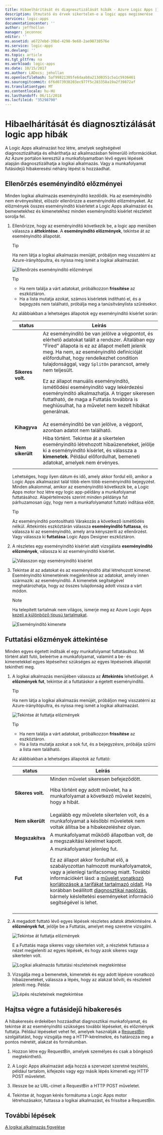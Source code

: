 ```yaml
---
title: Hibaelhárítását és diagnosztizálását hibák - Azure Logic Apps |} Microsoft Docs
description: Útmutató és érvek sikertelen-e a logic apps megismerése
services: logic-apps
documentationcenter: ''
author: jeffhollan
manager: jeconnoc
editor: ''
ms.assetid: a6727ebd-39bd-4298-9e68-2ae98738576e
ms.service: logic-apps
ms.devlang: ''
ms.topic: article
ms.tgt_pltfrm: na
ms.workload: logic-apps
ms.date: 10/15/2017
ms.author: LADocs; jehollan
ms.openlocfilehash: 5af99821305fe6daab8a213d0351c5a1c5936461
ms.sourcegitcommit: 6f6d073930203ec977f5c283358a19a2f39872af
ms.translationtype: MT
ms.contentlocale: hu-HU
ms.lasthandoff: 06/11/2018
ms.locfileid: "35298790"
---
```

# <a name="troubleshoot-and-diagnose-logic-app-failures"></a>Hibaelhárítását és diagnosztizálását logic app hibák

A Logic Apps alkalmazást hoz létre, amelyek segítségével diagnosztizálhatja és elháríthatja az alkalmazásban felmerülő információkat. Az Azure portálon keresztül a munkafolyamatban lévő egyes lépések alapján diagnosztizálhatja a logikai alkalmazás. Vagy a munkafolyamat futásidejű hibakeresési néhány lépést is hozzáadhat.

## <a name="review-trigger-history"></a>Ellenőrzés eseményindító előzményei

Minden logikai alkalmazás eseményindító kezdődik. Ha az eseményindító nem érvényesítést, először ellenőrizze a eseményindító előzményeket. Az előzmények összes eseményindító kísérletet a Logic Apps alkalmazást és bemenetekhez és kimenetekhez minden eseményindító kísérlet részleteit sorolja fel.

1. Ellenőrizze, hogy az eseményindító következik be, a logic app menüben válassza a **áttekintése**. A **eseményindító előzmények**, tekintse át az eseményindító állapotát.

   > [!TIP]
   > Ha nem látja a logikai alkalmazás menüjét, próbáljon meg visszatérni az Azure-irányítópultra, és nyissa meg ismét a logikai alkalmazást.

   ![Ellenőrzés eseményindító előzményei](./media/logic-apps-diagnosing-failures/logic-app-trigger-history-overview.png)

   > [!TIP]
   > * Ha nem találja a várt adatokat, próbálkozzon **frissítése** az eszköztáron.
   > * Ha a lista mutatja azokat, számos kísérletek indítható el, és a bejegyzés nem található, próbálja meg a tanúsítványlista szűrésekor.

   Az alábbiakban a lehetséges állapotok egy eseményindító kísérlet során:

   | status | Leírás | 
   | ------ | ----------- | 
   | **Sikeres volt.** | Az eseményindító be van jelölve a végpontot, és elérhető adatokat talált a rendszer. Általában egy "Fired" állapota is ez az állapot mellett jelenik meg. Ha nem, az eseményindító definícióját előfordulhat, hogy rendelkezhet condition tulajdonsággal, vagy `SplitOn` parancsot, amely nem teljesült. <p>Ez az állapot manuális eseményindító, ismétlődési eseményindító vagy lekérdezési eseményindító alkalmazhatja. A trigger sikeresen futtatható, de maga a Futtatás továbbra is meghiúsulhat, ha a művelet nem kezelt hibákat generálnak. | 
   | **Kihagyva** | Az eseményindító be van jelölve, a végpont, azonban adatot nem található. | 
   | **Nem sikerült** | Hiba történt. Tekintse át a sikertelen eseményindító létrehozott hibaüzeneteket, jelölje ki a eseményindító kísérlet, és válassza a **kimenetek**. Például előfordulhat, bemeneti adatokat, amelyek nem érvényes. | 
   ||| 

   Lehetséges, hogy ilyen dátum és idő, amely akkor fordul elő, amikor a Logic Apps alkalmazást talál több elem több eseményindító bejegyzést. 
   Minden alkalommal, amikor az eseményindító következik be, a Logic Apps motor hoz létre egy logic app-példány a munkafolyamat futtatásához. Alapértelmezés szerint minden példánya fut párhuzamosan úgy, hogy nem a munkafolyamatot futtató indítása előtt.

   > [!TIP]
   > Az eseményindító pontosítható Várakozás a következő ismétlődés nélkül. Áttekintés eszköztárán válassza **eseményindító futtassa**, és válassza ki az eseményindító, amely arra kényszeríti az ellenőrzést. Vagy válassza ki **futtatása** Logic Apps Designer eszköztáron.

3. A részletes egy eseményindító kísérlet alatt vizsgálata **eseményindító előzmények**, válassza ki az eseményindító kísérlet. 

   ![Válasszon egy eseményindító kísérlet](./media/logic-apps-diagnosing-failures/logic-app-trigger-history.png)

4. Tekintse át az adatokat és az eseményindító által létrehozott kimenet. Eseményindító kimenetének megjelenítése az adatokat, amely innen származik: az eseményindító. A kimenetek segítségével meghatározhatja, hogy az összes tulajdonság adott vissza a várt módon.

   > [!NOTE]
   > Ha telepített tartalmak nem világos, ismerje meg az Azure Logic Apps [kezeli a különböző típusú tartalmakat](../logic-apps/logic-apps-content-type.md).

   ![Eseményindító kimenete](./media/logic-apps-diagnosing-failures/trigger-outputs.png)

## <a name="review-run-history"></a>Futtatási előzmények áttekintése

Minden egyes égetett indítsák el egy munkafolyamat futtatásához. Mi történt alatt futó, beleértve a munkafolyamat, valamint a be- és kimenetekkel egyes lépéseihez szükséges az egyes lépéseinek állapotát tekintheti meg.

1. A logikai alkalmazás menüjében válassza az **Áttekintés** lehetőséget. A **előzmények fut**, tekintse át a futtatáskor a égetett eseményindító.

   > [!TIP]
   > Ha nem látja a logikai alkalmazás menüjét, próbáljon meg visszatérni az Azure-irányítópultra, és nyissa meg ismét a logikai alkalmazást.

   ![Tekintse át futtatja előzmények](./media/logic-apps-diagnosing-failures/logic-app-runs-history-overview.png)

   > [!TIP]
   > * Ha nem találja a várt adatokat, próbálkozzon **frissítése** az eszköztáron.
   > * Ha a lista mutatja azokat a sok fut, és a bejegyzésre, próbálja szűrni a lista nem található.

   Az alábbiakban a lehetséges állapotok az futtató:

   | status | Leírás | 
   | ------ | ----------- | 
   | **Sikeres volt.** | Minden művelet sikeresen befejeződött. <p>Hiba történt egy adott művelet, ha a munkafolyamat a következő művelet kezelni, hogy a hibát. | 
   | **Nem sikerült** | Legalább egy művelete sikertelen volt, és a munkafolyamat a későbbi műveletek nem voltak állítsa be a hibakezeléshez olyan. | 
   | **Megszakítva** | A munkafolyamat működő állapotban volt, de a megszakítási kérelmet kapott. | 
   | **Fut** | A munkafolyamat jelenleg fut. <p>Ez az állapot akkor fordulhat elő, a szabályozottan halmozott munkafolyamatok, vagy a jelenlegi tarifacsomag miatt. További információkért lásd: a [művelet vonatkozó korlátozások a tarifákat tartalmazó oldalt](https://azure.microsoft.com/pricing/details/logic-apps/). Ha korábban beállított [diagnosztikai naplózás](../logic-apps/logic-apps-monitor-your-logic-apps.md), bármely késleltetési eseményeket információ segítségével is lehet. | 
   ||| 

2. A megadott futtató lévő egyes lépések részletes adatok áttekintésére. A **előzmények fut**, jelölje be a Futtatás, amelyet meg szeretne vizsgálni.

   ![Tekintse át futtatja előzmények](./media/logic-apps-diagnosing-failures/logic-app-run-history.png)

   E a Futtatás maga sikeres vagy sikertelen volt, a részletek futtassa a nézet megjeleníti az egyes lépések, és hogy azok sikeres vagy sikertelen volt.

   ![Logikai alkalmazás futtatási részleteinek megtekintése](./media/logic-apps-diagnosing-failures/logic-app-run-details.png)

3. Vizsgálja meg a bemenetek, kimenetek és egy adott lépésre vonatkozó hibaüzeneteket, válassza a lépés, hogy az alakzat bővíti, és részleteit jeleníti meg. Példa:

   ![Lépés részleteinek megtekintése](./media/logic-apps-diagnosing-failures/logic-app-run-details-expanded.png)

## <a name="perform-runtime-debugging"></a>Hajtsa végre a futásidejű hibakeresés

A hibakeresés érdekében hozzáadhat diagnosztikai munkafolyamat, és tekintse át az eseményindító szükséges további lépéseket, és előzmények futtatja. Például lépéseket vehet fel, amelyek használják a [RequestBin](http://requestb.in) szolgáltatást, hogy vizsgálja meg a HTTP-kérelmekre, és határozza meg a pontos méretét, alakzat és formátumban.

1. Hozzon létre egy RequestBin, amelyek személyes és csak a böngésző megtekinthető.

2. A Logic Apps alkalmazást adja hozzá a szervezet szeretné tesztelni, például tartalom, kifejezés vagy egy másik lépés kimeneti egy HTTP POST műveletet.

3. Illessze be az URL-címet a RequestBin a HTTP POST műveletet.

4. Tekintse át, hogyan kérés formátuma a Logic Apps motor létrehozásakor, futtassa a logikai alkalmazást, és frissítse a RequestBin.

## <a name="next-steps"></a>További lépések

[A logikai alkalmazás figyelése](../logic-apps/logic-apps-monitor-your-logic-apps.md)